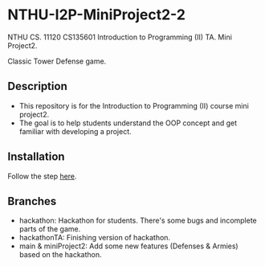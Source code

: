 # NTHU-I2P-MiniProject2-2
NTHU CS. 11120 CS135601 Introduction to Programming (II) TA. Mini Project2.

Classic Tower Defense game.

## Description
- This repository is for the Introduction to Programming (II) course mini project2.
- The goal is to help students understand the OOP concept and get familiar with developing a project.

## Installation
Follow the step [here](https://github.com/j3soon/Allegro5Template/blob/master/docs/README.md).

## Branches
- hackathon: Hackathon for students. There's some bugs and incomplete parts of the game.
- hackathonTA: Finishing version of hackathon.
- main & miniProject2: Add some new features (Defenses & Armies) based on the hackathon.
